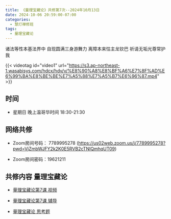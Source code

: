 ```yaml
---
title: 《量理宝藏论》共修第7次--2024年10月13日
date: 2024-10-06 20:59:00-07:00
categories:
  - 慧灯禅修班
tags:
  - 量理宝藏论
---
```

诸法等性本基法界中 自现圆满三身游舞力 离障本来怙主龙钦巴 祈请无垢光尊常护我

{{< videotag id="video1" url="https://s3.ap-northeast-1.wasabisys.com/hdcx/hdv/v/%E8%90%A8%E8%BF%A6%E7%8F%AD%E6%99%BA%E8%BE%BE%E7%A5%88%E7%A5%B7%E6%96%87.mp4" >}}

## 时间


* 星期日 晚上温哥华时间 18:30-21:30


## 网络共修


* Zoom房间号码： 7789995278 (https://us02web.zoom.us/j/7789995278?pwd=VjZmbWJFY2k2K0E5RVB2cTNIQmhqUT09)


* Zoom房间密码：19621211


## 共修内容 量理宝藏论


* [量理宝藏论第7课 视频](https://huidengchanxiu.net/refs/llbzl/llbzl-01#%E7%AC%AC%E4%B8%83%E8%8A%82%E8%AF%BE)

* [量理宝藏论第7课 辅导](https://huidengchanxiu.net/refs/llbzl/llbzl-01#%E7%AC%AC07%E8%AF%BE%E8%BE%85%E5%AF%BC)

* [量理宝藏论 思考题 ](https://huidengchanxiu.net/refs/llbzl/llbzl-qa)


